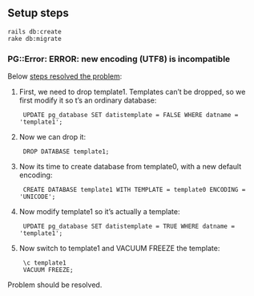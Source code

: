 ## Setup steps

    rails db:create
    rake db:migrate

### PG::Error: ERROR: new encoding (UTF8) is incompatible

Below [steps resolved the problem](http://stackoverflow.com/questions/16736891/pgerror-error-new-encoding-utf8-is-incompatible):

1. First, we need to drop template1. Templates can’t be dropped, so we first modify it so t’s an ordinary database:

        UPDATE pg_database SET datistemplate = FALSE WHERE datname = 'template1';

2. Now we can drop it:

        DROP DATABASE template1;

3. Now its time to create database from template0, with a new default encoding:

        CREATE DATABASE template1 WITH TEMPLATE = template0 ENCODING = 'UNICODE';

4. Now modify template1 so it’s actually a template:

        UPDATE pg_database SET datistemplate = TRUE WHERE datname = 'template1';

5. Now switch to template1 and VACUUM FREEZE the template:

        \c template1
        VACUUM FREEZE;

Problem should be resolved.